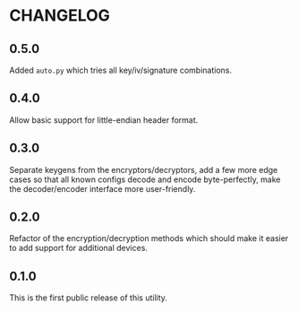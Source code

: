 # CHANGELOG

## 0.5.0

Added `auto.py` which tries all key/iv/signature combinations.

## 0.4.0

Allow basic support for little-endian header format.

## 0.3.0

Separate keygens from the encryptors/decryptors, add a few more edge cases so that all known configs decode and encode byte-perfectly, make the decoder/encoder interface more user-friendly.

## 0.2.0

Refactor of the encryption/decryption methods which should make it easier to add support for additional devices.

## 0.1.0

This is the first public release of this utility.
